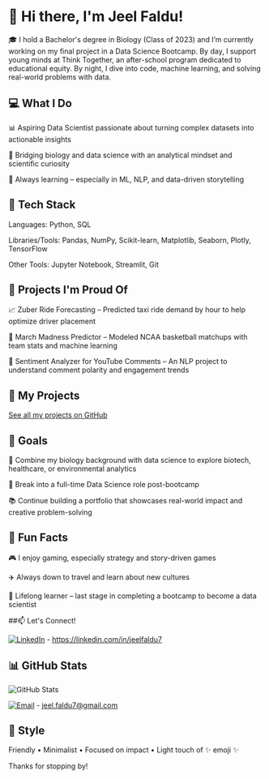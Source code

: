 # 👋 Hi there, I'm Jeel Faldu!

🎓 I hold a Bachelor's degree in Biology (Class of 2023) and I’m currently working on my final project in a Data Science Bootcamp. By day, I support young minds at Think Together, an after-school program dedicated to educational equity. By night, I dive into code, machine learning, and solving real-world problems with data.

## 💻 What I Do

📊 Aspiring Data Scientist passionate about turning complex datasets into actionable insights

🧪 Bridging biology and data science with an analytical mindset and scientific curiosity

🌱 Always learning – especially in ML, NLP, and data-driven storytelling

## 🔧 Tech Stack

Languages: Python, SQL

Libraries/Tools: Pandas, NumPy, Scikit-learn, Matplotlib, Seaborn, Plotly, TensorFlow

Other Tools: Jupyter Notebook, Streamlit, Git

## 🚀 Projects I'm Proud Of

📈 Zuber Ride Forecasting – Predicted taxi ride demand by hour to help optimize driver placement 

🏀 March Madness Predictor – Modeled NCAA basketball matchups with team stats and machine learning 

🤖 Sentiment Analyzer for YouTube Comments – An NLP project to understand comment polarity and engagement trends

## 📂 My Projects

[See all my projects on GitHub](https://github.com/jeelfaldu7?tab=repositories)

## 🎯 Goals

🔬 Combine my biology background with data science to explore biotech, healthcare, or environmental analytics

🧠 Break into a full-time Data Science role post-bootcamp

📚 Continue building a portfolio that showcases real-world impact and creative problem-solving

## 🌟 Fun Facts

🎮 I enjoy gaming, especially strategy and story-driven games

✈️ Always down to travel and learn about new cultures

📜 Lifelong learner – last stage in completing a bootcamp to become a data scientist

##📫 Let's Connect!

[![LinkedIn](https://img.shields.io/badge/LinkedIn-blue?logo=linkedin&logoColor=white)](https://linkedin.com/in/jeelfaldu7) - https://linkedin.com/in/jeelfaldu7

## 📊 GitHub Stats

![GitHub Stats](https://github-readme-stats.vercel.app/api?username=jeelfaldu7&show_icons=true&theme=default&cache_seconds=0)


[![Email](https://img.shields.io/badge/Email-D14836?logo=gmail&logoColor=white)](mailto:jeel.faldu7@gmail.com) - jeel.faldu7@gmail.com

## 🎨 Style

Friendly • Minimalist • Focused on impact • Light touch of ✨ emoji ✨

Thanks for stopping by!

